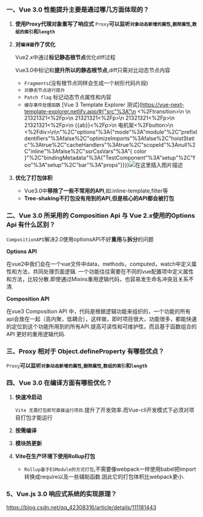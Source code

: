 

### 一、Vue 3.0 性能提升主要是通过哪几方面体现的？

1. **使用Proxy代理对象重写了响应式**
   `Proxy`**可以监听`对象动态新增的属性`,`删除属性`,`数组的索引`和`length`**

2. **对`编译器`作了优化**

   Vue2.x中通过**标记静态根节点**优化diff过程

   Vue3.0中标记和**提升所以的静态根节点**,diff只需对比动态节点内容

   - `Fragments`(没有根节点同样会生成一个树形代码片段)
   - `对静态节点进行提升`
   - `Patch flag` 标记动态节点属性和内容
   - `缓存事件处理函数`
     [Vue 3 Template Explorer 测试](https://vue-next-template-explorer.netlify.app/#{"src"%3A"\n  <%2Ftransition>\n  \n  21321321<%2Fp>\n  21321321<%2Fp>\n  21321321<%2Fp>\n  21321321<%2Fp>\n  {{ab}}<%2Fp>\n  电机架<%2Fbutton>\n  <%2Fdiv>\n\n"%2C"options"%3A{"mode"%3A"module"%2C"prefixIdentifiers"%3Afalse%2C"optimizeImports"%3Afalse%2C"hoistStatic"%3Atrue%2C"cacheHandlers"%3Atrue%2C"scopeId"%3Anull%2C"inline"%3Afalse%2C"ssrCssVars"%3A"{ color }"%2C"bindingMetadata"%3A{"TestComponent"%3A"setup"%2C"foo"%3A"setup"%2C"bar"%3A"props"}}})![在这里插入图片描述](https://img-blog.csdnimg.cn/20201207174914171.png?x-oss-process=image/watermark,type_ZmFuZ3poZW5naGVpdGk,shadow_10,text_aHR0cHM6Ly9ibG9nLmNzZG4ubmV0L3FxXzQyMzA4MzE2,size_16,color_FFFFFF,t_70)

3. **优化了打包体积**

   - Vue3.0中**移除了一些不常用的API**,如:inline-template,filter等
   - **Tree-shaking不打包没有用到的API,但是核心的API都会被打包**

### 二、Vue 3.0 所采用的 Composition Api 与 Vue 2.x使用的Options Api 有什么区别？

  `CompositionAPI`解决2.0使用optionsAPI不好**重用**与**拆分**的问题

  **Options API**

在vue2中我们会在一个vue文件中data，methods，computed，watch中定义属性和方法，共同处理页面逻辑. 一个功能往往需要在不同的vue配置项中定义属性和方法，比较分散.即使通过Mixins重用逻辑代码，也容易发生命名冲突且关系不清.

**Composition API**

在vue3 Composition API 中，代码是根据逻辑功能来组织的，一个功能的所有api会放在一起（高内聚，低耦合），这样做，即时项目很大，功能很多，都能快速的定位到这个功能所用到的所有API.提高可读性和可维护性，而且基于函数组合的 API 更好的重用逻辑代码.

### 三、Proxy 相对于 Object.defineProperty 有哪些优点？

`Proxy`**可以监听`对象动态新增的属性`,`删除属性`,`数组的索引`和`length`**

### 四、Vue 3.0 在编译方面有哪些优化？

1. **快速冷启动**

   `Vite 无需打包即可直接运行项目`.提升了开发效率.而Vue-cli开发模式下必须对项目打包才能运行

2. **按需编译**

3. **模块热更新**

4. **Vite在生产环境下使用Rollup打包**

   - `Rollup基于ESModule的方式打包`,不需要像webpack一样使用babel把import转换成require以及一些辅助函数.因此它的打包体积比webpack更小.

### 5、Vue.js 3.0 响应式系统的实现原理？

https://blog.csdn.net/qq_42308316/article/details/111181443